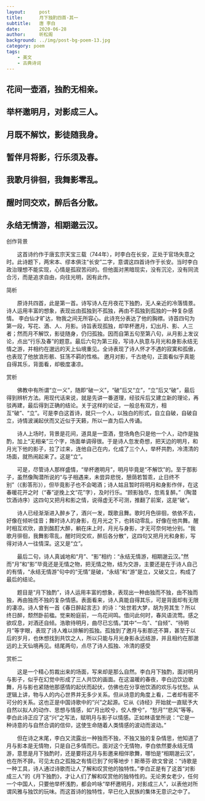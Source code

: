 ```yaml
---
layout:     post
title:      月下独酌四首·其一
subtitle:   唐 李白
date:       2020-06-28
author:     听松阁
background: ../img/post-bg-poem-13.jpg
category: poem
tags:
    - 美文
    - 古典诗词
---
```



## 花间一壶酒，独酌无相亲。

## 举杯邀明月，对影成三人。

## 月既不解饮，影徒随我身。

## 暂伴月将影，行乐须及春。

## 我歌月徘徊，我舞影零乱。

## 醒时同交欢，醉后各分散。

## 永结无情游，相期邈云汉。





创作背景



　　这首诗约作于唐玄宗天宝三载（744年），时李白在长安，正处于官场失意之时。此诗题下，两宋本、缪本俱注“长安”二字，意谓这四首诗作于长安。当时李白政治理想不能实现，心情是孤寂苦闷的。但他面对黑暗现实，没有沉沦，没有同流合污，而是追求自由，向往光明，因有此作。



简析

　　原诗共四首，此是第一首。诗写诗人在月夜花下独酌，无人亲近的冷落情景。诗人运用丰富的想象，表现出由孤独到不孤独，再由不孤独到孤独的一种复杂感情。 李白仙才旷达，物我之间无所容心。此诗充分表达了他的胸襟。诗首四句为第一段，写花、酒、人、月影。诗旨表现孤独，却举杯邀月，幻出月、影、人三者；然而月不解饮，影徒随身，仍归孤独。因而自第五句至第八句，从月影上发议论，点出“行乐及春”的题意。最后六句为第三段，写诗人执意与月光和身影永结无情之游，并相约在邈远的天上仙境重见。全诗表现了诗人怀才不遇的寂寞和孤傲，也表现了他放浪形骸、狂荡不羁的性格。 邀月对影，千古绝句，正面看似乎真能自得其乐，背面看，却极度凄凉。





赏析



　　佛教中有所谓“立一义”，随即“破一义”，“破”后又“立”，“立”后又“破”，最后得到辨析方法。用现代话来说，就是先讲一番道理，经驳斥后又建立新的理论，再驳再建，最后得到正确的结论。关于这样的论证，一般总有双方，相互“破”、“立”。可是李白这首诗，就只一个人，以独白的形式，自立自破，自破自立，诗情波澜起伏而又近似于天籁，所以一直为后人传诵。



　　诗人上场时，背景是花间，道具是一壶酒，登场角色只是他一个人，动作是独酌，加上“无相亲”三个字，场面单调得很。于是诗人忽发奇想，把天边的明月，和月光下他的影子，拉了过来，连他自己在内，化成了三个人，举杯共酌，冷清清的场面，就热闹起来了。这是“立”。



　　可是，尽管诗人那样盛情，“举杯邀明月”，明月毕竟是“不解饮”的。至于那影子，虽然像陶潜所说的“与子相遇来，未尝异悲悦，憩荫若暂乖，止日终不别”（《影答形》），但毕竟影子也不会喝酒；诗人姑且暂时将明月和身影作伴，在这春暖花开之时（“春”逆挽上文“花”字），及时行乐。“顾影独尽，忽焉复醉。”（陶潜饮酒诗序）这四句又把月和影之情，说得虚无不可测，推翻了前案，这是“破”。



　　诗人已经渐渐进入醉乡了，酒兴一发，既歌且舞。歌时月色徘徊，依依不去，好像在倾听佳音；舞时诗人的身影，在月光之下，也转动零乱，好像在他共舞。醒时相互欢欣，直到酩酊大醉，躺在床上时，月光与身影，才无可奈何地分别。“我歌月徘徊，我舞影零乱，醒时同交欢，醉后各分散”，这四句又把月光和身影，写得对诗人一往情深。这又是“立”。



　　最后二句，诗人真诚地和“月”、“影”相约：“永结无情游，相期邈云汉。”然而“月”和“影”毕竟还是无情之物，把无情之物，结为交游，主要还是在于诗人自己的有情，“永结无情游”句中的“无情”是破，“永结”和“游”是立，又破又立，构成了最后的结论。



　　题目是“月下独酌”，诗人运用丰富的想象，表现出一种由独而不独，由不独而独，再由独而不独的复杂情感。表面看来，诗人真能自得其乐，可是背面却有无限的凄凉。诗人曾有一首《春日醉起言志》的诗：“处世若大梦，胡为劳其生？所以终日醉，颓然卧前楹。觉来盼庭前，一鸟花间鸣。借问此何时，春风语流莺。感之欲叹息，对酒还自倾。浩歌待明月，曲尽已忘情。”其中“一鸟”、“自倾”、“待明月”等字眼，表现了诗人难以排解的孤独。孤独到了邀月与影那还不算，甚至于以后的岁月，也休想找到共饮之人，所以只能与月光身影永远结游，并且相约在那邈远的上天仙境再见。结尾两句，点尽了诗人孤独、冷清的感受







赏析二



　　这是一个精心剪裁出来的场面，写来却是那么自然。李白月下独酌，面对明月与影子，似乎在幻觉中形成了三人共饮的画面。在这温暖的春夜，李白边饮边歌舞，月与影也紧随他那感情的起伏而起伏，仿佛也在分享他饮酒的欢乐与忧愁。从逻辑上讲，物与人的内心世界并无多少关系。但从诗意的角度上看，二者却有密不可分的关系。这也正是中国诗歌中的“兴”之起源。它从《诗经》开始就一直赋予大自然以拟人的动作、思想与情感，如“月出皎兮，佼人僚兮”，“愁月”“悲风”等等。李白此诗正应了这“兴”之写法，赋明月与影子以情感。正如林语堂所说：“它是一种诗意的与自然合调的信仰，这使生命随着人类情感的波动而波动。”



　　但在诗之末尾，李白又流露出一种独而不独，不独又独的复杂情思，他知道了月与影本是无情物，只是自己多情而已。面对这个无情物，李白依然要永结无情游，意思是月下独酌时，还是要将这月与影邀来相伴歌舞，哪怕是“相期邈云汉”，也在所不辞。可见太白之孤独之有情已到了何等地步！斯蒂芬·欧文曾说：“诗歌是一种工具，诗人通过诗歌而让人了解和叹赏他的独特性。”李白正是有了这首“对影成三人”的《月下独酌》，才让人们了解和叹赏他的独特性的。无论男女老少，任何一个中国人，只要他举杯浅酌，都会吟咏“举杯邀明月，对影成三人”，以表他对所谓风雅与独饮的玩味。而这首诗的独特性，早已化入民族的集体无意识之中了。
